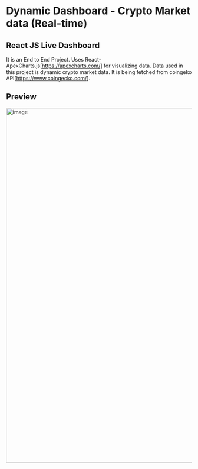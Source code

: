 # Dynamic Dashboard - Crypto Market data (Real-time)

## React JS Live Dashboard
It is an End to End Project. Uses React-ApexCharts.js[https://apexcharts.com/] for visualizing data. Data used in this project is dynamic crypto market data. It is being fetched from coingeko API[https://www.coingecko.com/].

## Preview
<img width="960" alt="image" src="https://github.com/PavithPriyadharsan/Dynamic-dashboard/assets/146210938/93373df3-4feb-4aa3-b699-986b32dc1f45">
